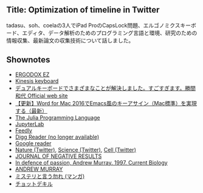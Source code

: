 ## Title: Optimization of timeline in Twitter

tadasu、soh、coelaの3人でiPad ProのCapsLock問題、エルゴノミクスキーボード、エディタ、データ解析のためのプログラミング言語と環境、研究のための情報収集、最新論文の収集技術について話しました。

## Shownotes
- [ERGODOX EZ](https://ergodox-ez.com/)
- [Kinesis keyboard](https://www.edikun.co.jp/kinesis/)
- [デュアルキーボードでさまざまなことが解決しました。すごすぎます。勝間和代 Official web site](http://kazuyomugi.cocolog-nifty.com/private/2014/11/post-dd95.html)
- [【更新】Word for Mac 2016でEmacs風のキーアサイン（Mac標準）を実現する（最新）](https://medium.com/@inu_ga_suki/word-for-mac-2016%E3%81%A7emacs%E9%A2%A8%E3%81%AE%E3%82%AD%E3%83%BC%E3%82%A2%E3%82%B5%E3%82%A4%E3%83%B3-mac%E6%A8%99%E6%BA%96-%E3%82%92%E5%AE%9F%E7%8F%BE%E3%81%99%E3%82%8B-e6cb7508b522)
- [The Julia Programming Language](https://julialang.org/)
- [JupyterLab](https://jupyterlab.readthedocs.io/en/stable/index.html)
- [Feedly](http://feedly.com)
- [Digg Reader (no longer available)](http://digg.com/reader)
- [Google reader](https://ja.m.wikipedia.org/wiki/Googleリーダー)
- [Nature (Twitter)](https://twitter.com/nature), [Science (Twitter)](https://twitter.com/sciencemagazine), [Cell (Twitter)](https://twitter.com/cellcellpress)
- [JOURNAL OF NEGATIVE RESULTS](http://www.jnr-eeb.org/index.php/jnr)
- [In defence of passion, Andrew Murray. 1997. Current Biology](https://www.cell.com/current-biology/fulltext/S0960-9822(06)00127-8)
- [ANDREW MURRAY](https://www.mcb.harvard.edu/directory/andrew-murray/)
- [ミステリと言う勿れ (マンガ)](https://www.amazon.co.jp/dp/B078N4MK5D)
- [チョットデキル](https://twitter.com/ito_yusaku/status/1042604780718157824?s=20)
